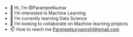 - 👋 Hi, I’m @Paramjeetkumar
- 👀 I’m interested in Machine Learning
- 🌱 I’m currently learning Data Science
- 💞️ I’m looking to collaborate on Machine learning projects
- 📫 How to reach me Parmjeetsuryavnshi@gmail.com

<!---
Paramjeetkumarr/Paramjeetkumarr is a ✨ special ✨ repository because its `README.md` (this file) appears on your GitHub profile.
You can click the Preview link to take a look at your changes.
--->
